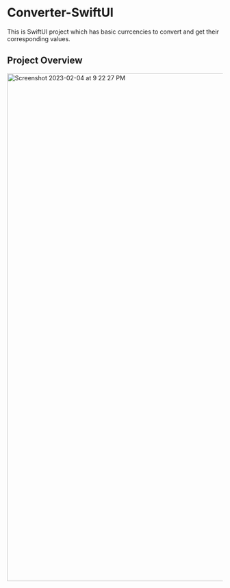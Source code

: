 # Converter-SwiftUI
This is SwiftUI project which has basic currcencies to convert and get their corresponding values.

## Project Overview
<img width="1184" alt="Screenshot 2023-02-04 at 9 22 27 PM" src="https://user-images.githubusercontent.com/76816147/216778274-6bf1e660-362e-4f9f-afc4-96adc1040c9a.png">
